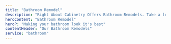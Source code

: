 ```yaml
---
title: "Bathroom Remodel"
description: "Right About Cabinetry Offers Bathroom Remodels. Take a look at our portfolio of Bathroom Remodels"
heroContent: "Bathroom Remodel"
heroP: "Making your bathroom look it's best"
contentHeader: "Our Bathroom Remodels"
service: "bathroom"
---
```


